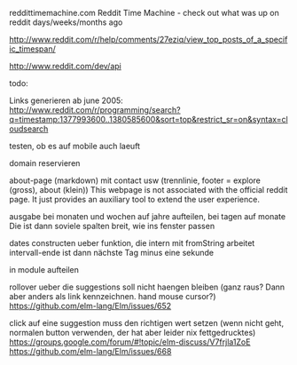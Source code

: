 reddittimemachine.com
Reddit Time Machine - check out what was up on reddit days/weeks/months ago

http://www.reddit.com/r/help/comments/27eziq/view_top_posts_of_a_specific_timespan/

http://www.reddit.com/dev/api



todo:

Links generieren ab june 2005:
http://www.reddit.com/r/programming/search?q=timestamp:1377993600..1380585600&sort=top&restrict_sr=on&syntax=cloudsearch

testen, ob es auf mobile auch laeuft

domain reservieren

about-page (markdown) mit contact usw (trennlinie, footer = explore (gross), about (klein))
This webpage is not associated with the official reddit page. It just provides an auxiliary tool to extend the user experience.

ausgabe bei monaten und wochen auf jahre aufteilen, bei tagen auf monate
Die ist dann soviele spalten breit, wie ins fenster passen

dates constructen ueber funktion, die intern mit fromString arbeitet
intervall-ende ist dann nächste Tag minus eine sekunde

in module aufteilen

rollover ueber die suggestions soll nicht haengen bleiben (ganz raus? Dann aber anders als link kennzeichnen. hand mouse cursor?)
https://github.com/elm-lang/Elm/issues/652

click auf eine suggestion muss den richtigen wert setzen (wenn nicht geht, normalen button verwenden, der hat aber leider nix fettgedrucktes)
https://groups.google.com/forum/#!topic/elm-discuss/V7frjla1ZoE
https://github.com/elm-lang/Elm/issues/668